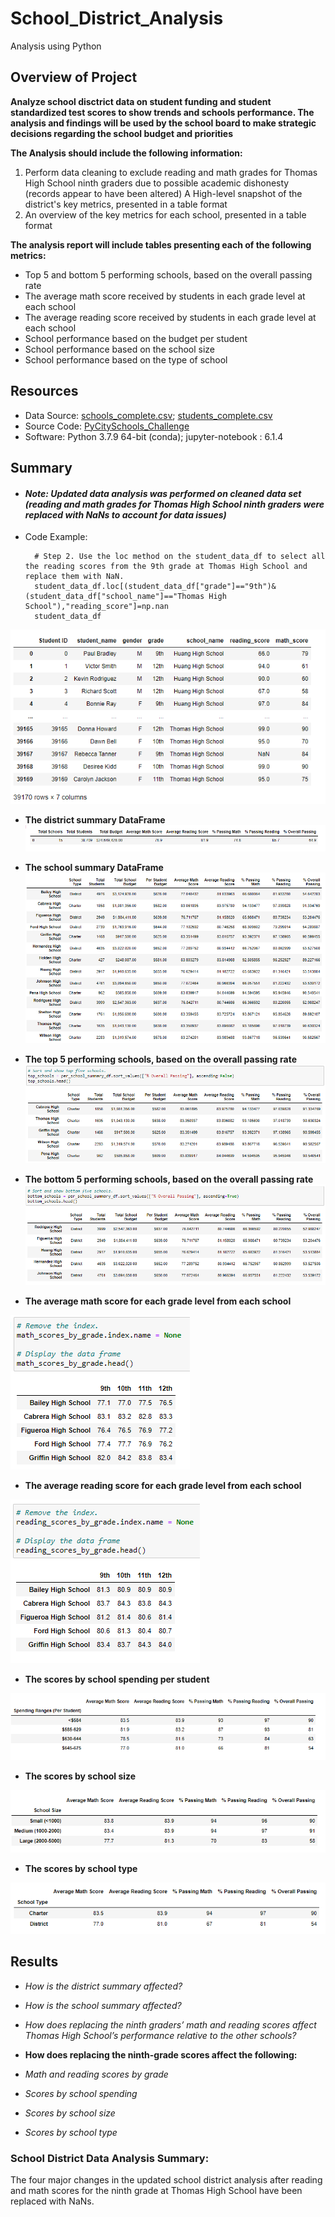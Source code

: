 # School_District_Analysis
Analysis using Python

## Overview of Project
**Analyze school disctrict data on student funding and student standardized test scores to show trends and schools performance. The analysis and findings will be used by the school board to make strategic decisions regarding the school budget and priorities**

**The Analysis should include the following information:** 

1. Perform data cleaning to exclude reading and math grades for Thomas High School ninth graders due to possible academic dishonesty (records appear to have been altered)
A  High-level snapshot of the district's key metrics, presented in a table format 
2. An overview of the key metrics for each school, presented in a table format

**The analysis report will include tables presenting each of the following metrics:**

- Top 5 and bottom 5 performing schools, based on the overall passing rate
- The average math score received by students in each grade level at each school
- The average reading score received by students in each grade level at each school
- School performance based on the budget per student
- School performance based on the school size 
- School performance based on the type of school

## Resources
- Data Source: [schools_complete.csv](Resources/schools_complete.csv); [students_complete.csv](Resources/students_complete.csv)
- Source Code: [PyCitySchools_Challenge](PyCitySchools_Challenge.ipynb)
- Software: Python 3.7.9 64-bit (conda); jupyter-notebook : 6.1.4

## Summary
- #### *Note: Updated data analysis was performed on cleaned data set (reading and math grades for Thomas High School ninth graders were replaced with NaNs to account for data issues)*

- Code Example:

        # Step 2. Use the loc method on the student_data_df to select all the reading scores from the 9th grade at Thomas High School and replace them with NaN.
        student_data_df.loc[(student_data_df["grade"]=="9th")&(student_data_df["school_name"]=="Thomas High School"),"reading_score"]=np.nan
        student_data_df
        
![Scores_replaced_wNaN](Resources/Scores_replaced_wNaN.png)

- **The district summary DataFrame**
![district_summary_df](Resources/district_summary_df.png)

- **The school summary DataFrame**
![School_summary_df](Resources/School_summary_df.png)

- **The top 5 performing schools, based on the overall passing rate**
![High_performing_schools](Resources/High_performing_schools.png)

- **The bottom 5 performing schools, based on the overall passing rate**
![Low_performing_schools](Resources/Low_performing_schools.png)


- **The average math score for each grade level from each school**

![Math_average_scores_per_grade_by_school](Resources/Math_average_scores_per_grade_by_school.png)


- **The average reading score for each grade level from each school**

![Reading_average_scores_per_grade_by_school](Resources/Reading_average_scores_per_grade_by_school.png)


- **The scores by school spending per student**

![Scores_by_school_spending](Resources/Scores_by_school_spending.png)


- **The scores by school size**

![Scores_by_school_size](Resources/Scores_by_school_size.png)


- **The scores by school type**

![Scores_by_school_type](Resources/Scores_by_school_type.png)


## Results
- *How is the district summary affected?*
- *How is the school summary affected?*
- *How does replacing the ninth graders’ math and reading scores affect Thomas High School’s performance relative to the other schools?*

- **How does replacing the ninth-grade scores affect the following:**

- *Math and reading scores by grade*
- *Scores by school spending*
- *Scores by school size*
- *Scores by school type*
    
### School District Data Analysis Summary:
The four major changes in the updated school district analysis after reading and math scores for the ninth grade at Thomas High School have been replaced with NaNs.



